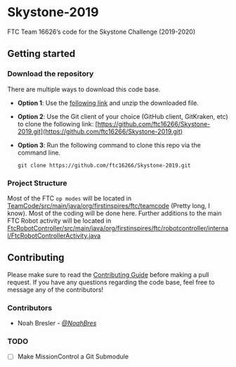 # Skystone-2019
FTC Team 16626’s code for the Skystone Challenge (2019-2020)

## Getting started
### Download the repository
There are multiple ways to download this code base.
* **Option 1**: Use the [following link](https://github.com/ftc16266/Skystone-2019/archive/dev.zip) and unzip the downloaded file.
* **Option 2**: Use the Git client of your choice (GitHub client, GitKraken, etc) to clone the following link: [https://github.com/ftc16266/Skystone-2019.git](https://github.com/ftc16266/Skystone-2019.git) 
* **Option 3**: Run the following command to clone this repo via the command line.

    `git clone https://github.com/ftc16266/Skystone-2019.git`

### Project Structure
Most of the FTC `op modes` will be located in [TeamCode/src/main/java/org/firstinspires/ftc/teamcode](TeamCode/src/main/java/org/firstinspires/ftc/teamcode) (Pretty long, I know). Most of the coding will be done here.
Further additions to the main FTC Robot activity will be located in [FtcRobotController/src/main/java/org/firstinspires/ftc/robotcontroller/internal/FtcRobotControllerActivity.java](FtcRobotController/src/main/java/org/firstinspires/ftc/robotcontroller/internal/FtcRobotControllerActivity.java)

## Contributing
Please make sure to read the [Contributing Guide](CONTRIBUTING.md) before making a pull request. If you have any questions regarding the code base, feel free to message any of the contributors!

### Contributors
* Noah Bresler - [*@NoahBres*](https://github.com/NoahBres)

### TODO
- [ ] Make MissionControl a Git Submodule